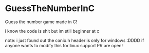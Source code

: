 # GuessTheNumberInC
Guess the number game made in C!

i know the code is shit but im still beginner at c

note: i just found out the conio.h header is only for windows :DDDD
if anyone wants to modify this for linux support PR are open!
